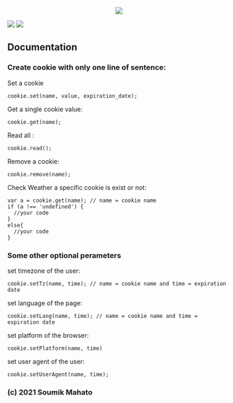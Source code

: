 <p align="center">
  <img src="https://images.hostmessage.info/login_logo/f8e66ecb91ee035df5ae20f0f4eaaa99.jpg">
</p
# soumik-cookie.js

<p align="center">
<img src="https://img.shields.io/badge/build-passing-brightgreen">
<img src="https://img.shields.io/badge/deployment-passing-brightgreen">

</p>

## Documentation

### Create cookie with only one line of sentence:

Set a cookie
```
cookie.set(name, value, expiration_date);
```

Get a single cookie value:

```
cookie.get(name);
```

Read all :

```
cookie.read();
```

Remove a cookie:

```
cookie.remove(name);
```

Check Weather a specific cookie is exist or not:

```
var a = cookie.get(name); // name = cookie name
if (a !== 'undefined') {
  //your code
}
else{
  //your code
}

```

### Some other optional perameters

set timezone of the user:

```
cookie.setTz(name, time); // name = cookie name and time = expiration date
```

set language of the page:

```
cookie.setLang(name, time); // name = cookie name and time = expiration date
```

set platform of the browser:

```
cookie.setPlatform(name, time)
```

set user agent of the user:
```
cookie.setUserAgent(name, time);
```

### (c) 2021 Soumik Mahato
